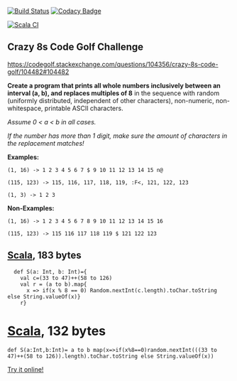 [![Build Status](https://travis-ci.com/firephil/Crazy8s-scala-2.13.5.svg?branch=master)](https://travis-ci.com/firephil/Crazy8s-scala-2.13.5)
[![Codacy Badge](https://app.codacy.com/project/badge/Grade/a6208792dbfa426db7d9dfae796fe247)](https://www.codacy.com/gh/firephil/Crazy8s-scala-2.13.5/dashboard?utm_source=github.com&amp;utm_medium=referral&amp;utm_content=firephil/Crazy8s-scala-2.13.5&amp;utm_campaign=Badge_Grade)

[![Scala CI](https://github.com/firephil/Crazy8s-scala-2.13.5/actions/workflows/scala.yml/badge.svg)](https://github.com/firephil/Crazy8s-scala-2.13.5/actions/workflows/scala.yml)

## Crazy 8s Code Golf Challenge

https://codegolf.stackexchange.com/questions/104356/crazy-8s-code-golf/104482#104482

**Create a program that prints all whole numbers inclusively between an interval (a, b), and replaces multiples of 8**
in the sequence with random (uniformly distributed, independent of other characters), non-numeric,
non-whitespace, printable ASCII characters.

*Assume 0 < a < b in all cases.*

*If the number has more than 1 digit, make sure the amount of characters in the replacement matches!*

**Examples:**

`(1, 16) -> 1 2 3 4 5 6 7 $ 9 10 11 12 13 14 15 n@`

`(115, 123) -> 115, 116, 117, 118, 119, :F<, 121, 122, 123`

`(1, 3) -> 1 2 3`

**Non-Examples:**

`(1, 16) -> 1 2 3 4 5 6 7 8 9 10 11 12 13 14 15 16`

`(115, 123) -> 115 116 117 118 119 $ 121 122 123`

## [Scala], 183 bytes

<!-- language-all: lang-scala -->

      def S(a: Int, b: Int)={
        val c=(33 to 47)++(58 to 126)
        val r = (a to b).map{
          x => if(x % 8 == 0) Random.nextInt(c.length).toChar.toString else String.valueOf(x)}
        r}

# [Scala], 132 bytes

<!-- language-all: lang-scala -->

    def S(a:Int,b:Int)= a to b map(x=>if(x%8==0)random.nextInt(((33 to 47)++(58 to 126)).length).toChar.toString else String.valueOf(x))

[Try it online!][TIO-km89mvcm]

[Scala]: http://www.scala-lang.org/
[TIO-km89mvcm]: https://tio.run/##TZDPasMwDMbvfgpdBjYtJl32pwxS6HYabAyWJ1ASpXVx7GArXcbYs2f2usMu0ifx@ySh2KLFxQyjDwwxF7r11lLLxjs9TIyNJf1iIj9OfU9B/KEnPKOO1E7B8Keus6B3dJ0fhPDNKfnhFY0DmplcF2E/jl9CnNFC@KWgAkcf8N8olQBYOuqhlvjw7Hjd5KgqQGAPDQw4yrnamV7OV9uqKtRllHZpSQKllGWZyZt7tVrJ223Wm@s7pbQld@Cj0uyfjhhSqjkYdwCykeCidbptorc0W6kFYEw9lrXcFOuyyMb8AiW@lx8 "Scala – Try It Online"
